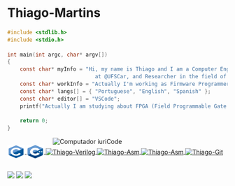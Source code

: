 # Thiago-Martins

```C
#include <stdlib.h>
#include <stdio.h>

int main(int argc, char* argv[])
{
    const char* myInfo = "Hi, my name is Thiago and I am a Computer Engineering undergraduate student         \
                            at @UFSCar, and Researcher in the field of Embedded System";
    const char* workInfo = "Actually I'm working as Firmware Programmer and Reconfigurable Computing Researcher"
    const char* langs[] = { "Portuguese", "English", "Spanish" };
    const char* editor[] = "VSCode";
    printf("Actually I am studying about FPGA (Field Programmable Gate Array), RISC-V and Linux.\n");

    return 0;
}
```

<img src="https://raw.githubusercontent.com/MicaelliMedeiros/micaellimedeiros/master/image/computer-illustration.png" min-width="400px" max-width="400px" width="400px" align="right" alt="Computador iuriCode"> 

 
<div style="display: inline_block"><br>
  <a href="https://en.wikipedia.org/wiki/C_(programming_language)">
  <img align="center" alt="Thiago-C" height="30" width="40" src="https://raw.githubusercontent.com/devicons/devicon/master/icons/c/c-original.svg">
  </a>
 <a href="https://en.wikipedia.org/wiki/C%2B%2B/">
  <img align="center" alt="Thiago-Cpp" height="30" width="40" src="https://raw.githubusercontent.com/devicons/devicon/master/icons/cplusplus/cplusplus-original.svg">
  </a>
   <a href="https://en.wikipedia.org/wiki/Verilog">
  <img align="center" alt="Thiago-Verilog" height="40" width="40" src="https://plugins.jetbrains.com/files/14184/114800/icon/pluginIcon.svg">
  </a>
   <a href="https://en.wikipedia.org/wiki/Assembly_language">
  <img align="center" alt="Thiago-Asm" height="30" width="40" src="https://docs.microsoft.com/pt-br/cpp/media/index/logo-asm.svg?view=msvc-170">
  </a>
   <a href="https://en.wikipedia.org/wiki/RISCV">
  <img align="center" alt="Thiago-Asm" height="30" width="30" src="https://avatars.githubusercontent.com/u/10872782?s=200&v=4">
  </a>
   <a href="https://git-scm.com">
  <img align="center" alt="Thiago-Git" height="30" width="30" src="https://git-scm.com/images/logos/downloads/Git-Icon-1788C.png">
  </a>
</div>
 
  ##
  
<div> 
  <a href = "mailto:martinsthiago19900@gmail.com"><img src="https://img.shields.io/badge/Gmail-D14836?style=for-the-badge&logo=gmail&logoColor=white" target="_blank"></a>
  <a href="https://www.linkedin.com/in/thiago-martins-12381618b/" target="_blank"><img src="https://img.shields.io/badge/-LinkedIn-%230077B5?style=for-the-badge&logo=linkedin&logoColor=white" target="_blank"></a>
 <a href="https://t.me/Martins0003" target="_blank"><img src="https://img.shields.io/badge/Telegram-2CA5E0?style=for-the-badge&logo=telegram&logoColor=white" target="_blank"></a>

</div>

